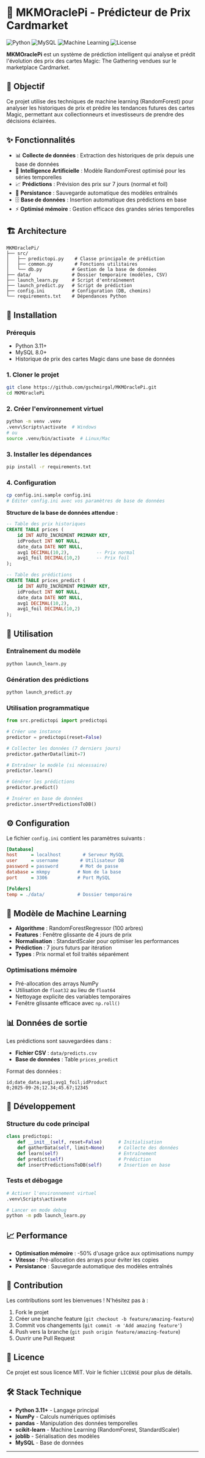 # 🔮 MKMOraclePi - Prédicteur de Prix Cardmarket

![Python](https://img.shields.io/badge/python-v3.11+-blue.svg)
![MySQL](https://img.shields.io/badge/MySQL-8.0+-orange.svg)
![Machine Learning](https://img.shields.io/badge/ML-RandomForest-green.svg)
![License](https://img.shields.io/badge/license-MIT-blue.svg)

**MKMOraclePi** est un système de prédiction intelligent qui analyse et prédit l'évolution des prix des cartes Magic: The Gathering vendues sur le marketplace Cardmarket.

## 🎯 **Objectif**

Ce projet utilise des techniques de machine learning (RandomForest) pour analyser les historiques de prix et prédire les tendances futures des cartes Magic, permettant aux collectionneurs et investisseurs de prendre des décisions éclairées.

## ✨ **Fonctionnalités**

- 📊 **Collecte de données** : Extraction des historiques de prix depuis une base de données
- 🤖 **Intelligence Artificielle** : Modèle RandomForest optimisé pour les séries temporelles
- 📈 **Prédictions** : Prévision des prix sur 7 jours (normal et foil)
- 💾 **Persistance** : Sauvegarde automatique des modèles entraînés
- 🗄️ **Base de données** : Insertion automatique des prédictions en base
- ⚡ **Optimisé mémoire** : Gestion efficace des grandes séries temporelles

## 🏗️ **Architecture**

```
MKMOraclePi/
├── src/
│   ├── predictopi.py    # Classe principale de prédiction
│   ├── common.py        # Fonctions utilitaires
│   └── db.py           # Gestion de la base de données
├── data/               # Dossier temporaire (modèles, CSV)
├── launch_learn.py     # Script d'entraînement
├── launch_predict.py   # Script de prédiction
├── config.ini          # Configuration (DB, chemins)
└── requirements.txt    # Dépendances Python
```

## 🚀 **Installation**

### Prérequis
- Python 3.11+
- MySQL 8.0+
- Historique de prix des cartes Magic dans une base de données

### 1. Cloner le projet
```bash
git clone https://github.com/gschmirgal/MKMOraclePi.git
cd MKMOraclePi
```

### 2. Créer l'environnement virtuel
```bash
python -m venv .venv
.venv\Scripts\activate  # Windows
# ou
source .venv/bin/activate  # Linux/Mac
```

### 3. Installer les dépendances
```bash
pip install -r requirements.txt
```

### 4. Configuration
```bash
cp config.ini.sample config.ini
# Éditer config.ini avec vos paramètres de base de données
```

**Structure de la base de données attendue :**
```sql
-- Table des prix historiques
CREATE TABLE prices (
    id INT AUTO_INCREMENT PRIMARY KEY,
    idProduct INT NOT NULL,
    date_data DATE NOT NULL,
    avg1 DECIMAL(10,2),          -- Prix normal
    avg1_foil DECIMAL(10,2)      -- Prix foil
);

-- Table des prédictions
CREATE TABLE prices_predict (
    id INT AUTO_INCREMENT PRIMARY KEY,
    idProduct INT NOT NULL,
    date_data DATE NOT NULL,
    avg1 DECIMAL(10,2),
    avg1_foil DECIMAL(10,2)
);
```

## 📖 **Utilisation**

### Entraînement du modèle
```bash
python launch_learn.py
```

### Génération des prédictions
```bash
python launch_predict.py
```

### Utilisation programmatique
```python
from src.predictopi import predictopi

# Créer une instance
predictor = predictopi(reset=False)

# Collecter les données (7 derniers jours)
predictor.gatherData(limit=7)

# Entraîner le modèle (si nécessaire)
predictor.learn()

# Générer les prédictions
predictor.predict()

# Insérer en base de données
predictor.insertPredictionsToDB()
```

## ⚙️ **Configuration**

Le fichier `config.ini` contient les paramètres suivants :

```ini
[Database]
host     = localhost        # Serveur MySQL
user     = username        # Utilisateur DB
password = password        # Mot de passe
database = mkmpy          # Nom de la base
port     = 3306           # Port MySQL

[Folders]
temp = ./data/            # Dossier temporaire
```

## 🧠 **Modèle de Machine Learning**

- **Algorithme** : RandomForestRegressor (100 arbres)
- **Features** : Fenêtre glissante de 4 jours de prix
- **Normalisation** : StandardScaler pour optimiser les performances
- **Prédiction** : 7 jours futurs par itération
- **Types** : Prix normal et foil traités séparément

### Optimisations mémoire
- Pré-allocation des arrays NumPy
- Utilisation de `float32` au lieu de `float64`
- Nettoyage explicite des variables temporaires
- Fenêtre glissante efficace avec `np.roll()`

## 📊 **Données de sortie**

Les prédictions sont sauvegardées dans :
- **Fichier CSV** : `data/predicts.csv`
- **Base de données** : Table `prices_predict`

Format des données :
```csv
id;date_data;avg1;avg1_foil;idProduct
0;2025-09-26;12.34;45.67;12345
```

## 🔧 **Développement**

### Structure du code principal
```python
class predictopi:
    def __init__(self, reset=False)      # Initialisation
    def gatherData(self, limit=None)     # Collecte des données
    def learn(self)                      # Entraînement
    def predict(self)                    # Prédiction
    def insertPredictionsToDB(self)      # Insertion en base
```

### Tests et débogage
```bash
# Activer l'environnement virtuel
.venv\Scripts\activate

# Lancer en mode debug
python -m pdb launch_learn.py
```

## 📈 **Performance**

- **Optimisation mémoire** : -50% d'usage grâce aux optimisations numpy
- **Vitesse** : Pré-allocation des arrays pour éviter les copies
- **Persistance** : Sauvegarde automatique des modèles entraînés

## 🤝 **Contribution**

Les contributions sont les bienvenues ! N'hésitez pas à :
1. Fork le projet
2. Créer une branche feature (`git checkout -b feature/amazing-feature`)
3. Commit vos changements (`git commit -m 'Add amazing feature'`)
4. Push vers la branche (`git push origin feature/amazing-feature`)
5. Ouvrir une Pull Request

## 📄 **Licence**

Ce projet est sous licence MIT. Voir le fichier `LICENSE` pour plus de détails.

## 🛠️ **Stack Technique**

- **Python 3.11+** - Langage principal
- **NumPy** - Calculs numériques optimisés
- **pandas** - Manipulation des données temporelles
- **scikit-learn** - Machine Learning (RandomForest, StandardScaler)
- **joblib** - Sérialisation des modèles
- **MySQL** - Base de données

---
